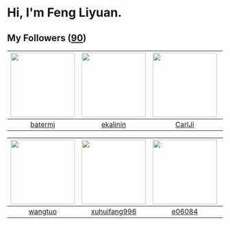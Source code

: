 # Hi, I'm Feng Liyuan.

## My Followers ([90](https://github.com/SunRunAway?tab=followers))

| <img src="https://avatars.githubusercontent.com/u/250445?v=4" width="150" height="150" /> | <img src="https://avatars.githubusercontent.com/u/234891?v=4" width="150" height="150" /> | <img src="https://avatars.githubusercontent.com/u/10810759?v=4" width="150" height="150" /> | <img src="https://avatars.githubusercontent.com/u/15995588?v=4" width="150" height="150" /> |
| :---------------------------------------------------------------------------------------: | :---------------------------------------------------------------------------------------: | :-----------------------------------------------------------------------------------------: | :-----------------------------------------------------------------------------------------: |
|                           [batermj](https://github.com/batermj)                           |                          [ekalinin](https://github.com/ekalinin)                          |                             [CarlJi](https://github.com/CarlJi)                             |                             [calali](https://github.com/calali)                             |

| <img src="https://avatars.githubusercontent.com/u/1171686?v=4" width="150" height="150" /> | <img src="https://avatars.githubusercontent.com/u/50138288?v=4" width="150" height="150" /> | <img src="https://avatars.githubusercontent.com/u/24450527?v=4" width="150" height="150" /> | <img src="https://avatars.githubusercontent.com/u/1204301?v=4" width="150" height="150" /> |
| :----------------------------------------------------------------------------------------: | :-----------------------------------------------------------------------------------------: | :-----------------------------------------------------------------------------------------: | :----------------------------------------------------------------------------------------: |
|                            [wangtuo](https://github.com/wangtuo)                           |                       [xuhuifang996](https://github.com/xuhuifang996)                       |                             [e06084](https://github.com/e06084)                             |                            [longbai](https://github.com/longbai)                           |
